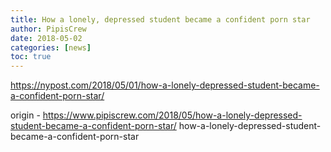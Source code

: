 ```yaml
---
title: How a lonely, depressed student became a confident porn star
author: PipisCrew
date: 2018-05-02
categories: [news]
toc: true
---
```


https://nypost.com/2018/05/01/how-a-lonely-depressed-student-became-a-confident-porn-star/

origin - https://www.pipiscrew.com/2018/05/how-a-lonely-depressed-student-became-a-confident-porn-star/ how-a-lonely-depressed-student-became-a-confident-porn-star